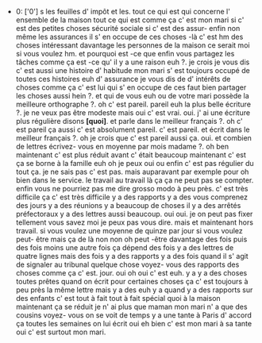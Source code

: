  * 0: ['0']
	s les feuilles d' impôt et les.
	 tout ce qui est qui concerne l' ensemble de la maison tout ce qui est comme ça c' est mon mari si c' est des petites choses sécurité sociale si c' est des assur- enfin non même les assurances il s' en occupe de ces choses -là c' est hm des choses intéressant davantage les personnes de la maison ce serait moi si vous voulez hm.
	 et pourquoi est -ce que enfin vous partagez les tâches comme ça est -ce qu' il y a une raison euh ?.
	 je crois je vous dis c' est aussi une histoire d' habitude mon mari s' est toujours occupé de toutes ces histoires euh d' assurance je vous dis de d' intérêts de choses comme ça c' est lui qui s' en occupe de ces faut bien partager les choses aussi hein ?.
	 et qui de vous euh ou de votre mari possède la meilleure orthographe ?.
	 oh c' est pareil.
	 pareil euh la plus belle écriture ?.
	 je ne veux pas être modeste mais oui c' est vrai.
	 oui.
	 j' ai une écriture plus régulière disons **[quoi]**.
	 et parle dans le meilleur français ?.
	 oh c' est pareil ça aussi c' est absolument pareil.
	 c' est pareil.
	 et écrit dans le meilleur français ?.
	 oh je crois que c' est pareil aussi ça.
	 oui.
	 et combien de lettres écrivez- vous en moyenne par mois madame ?.
	 oh ben maintenant c' est plus réduit avant c' était beaucoup maintenant c' est ça se borne à la famille euh oh je peux oui ou enfin c' est pas régulier du tout ça.
	 je ne sais pas c' est pas.
	 mais auparavant par exemple pour oh bien dans le service.
	 le travail au travail là ça ça ne peut pas se compter.
	 enfin vous ne pourriez pas me dire grosso modo à peu près.
	 c' est très difficile ça c' est très difficile y a des rapports y a des vous comprenez des jours y a des réunions y a beaucoup de choses il y a des arrêtés préfectoraux y a des lettres aussi beaucoup.
	 oui oui.
	 je on peut pas fixer tellement vous savez moi je peux pas vous dire.
	 mais et maintenant hors travail.
	 si vous voulez une moyenne de quinze par jour si vous voulez peut- être mais ça de là non non oh peut -être davantage des fois puis des fois moins une autre fois ça dépend des fois y a des lettres de quatre lignes mais des fois y a des rapports y a des fois quand il s' agit de signaler au tribunal quelque chose voyez- vous des rapports des choses comme ça c' est.
	 jour.
	 oui oh oui c' est euh.
	 y a y a des choses toutes prêtes quand on écrit pour certaines choses ça c' est toujours à peu près la même lettre mais y a des euh y a quand y a des rapports sur des enfants c' est tout à fait tout à fait spécial quoi à la maison maintenant ça se réduit je n' ai plus que maman mon mari n' a que des cousins voyez- vous on se voit de temps y a une tante à Paris d' accord ça toutes les semaines on lui écrit oui eh bien c' est mon mari à sa tante oui c' est surtout mon mari.
	
